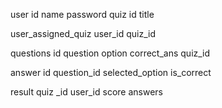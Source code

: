 user
    id 
    name
    password
quiz
    id
    title

user_assigned_quiz
    user_id
    quiz_id 

questions
    id
    question
    option
    correct_ans
    quiz_id

answer
    id
    question_id
    selected_option
    is_correct

result
    quiz _id
    user_id
    score
    answers
